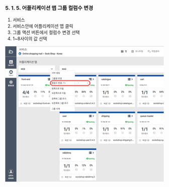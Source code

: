 ### 5. 1. 5. 어플리케이션 맵 그룹 컬럼수 변경

1. 서비스
2. 서비스안에 어플리케이션 맵 클릭
3. 그룹 액션 버튼에서 컬럼수 변경 선택
4. 1~8사이의 값 선택

![](/assets/map_column_edit.png)


